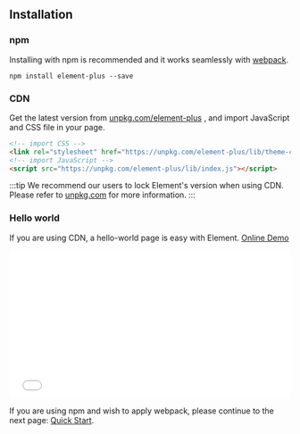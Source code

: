 ## Installation

### npm

Installing with npm is recommended and it works seamlessly with [webpack](https://webpack.js.org/).

```shell
npm install element-plus --save
```

### CDN

Get the latest version from [unpkg.com/element-plus](https://unpkg.com/element-plus/) , and import JavaScript and CSS file in your page.

```html
<!-- import CSS -->
<link rel="stylesheet" href="https://unpkg.com/element-plus/lib/theme-chalk/index.css">
<!-- import JavaScript -->
<script src="https://unpkg.com/element-plus/lib/index.js"></script>
```

:::tip
We recommend our users to lock Element's version when using CDN. Please refer to [unpkg.com](https://unpkg.com) for more information.
:::

### Hello world

If you are using CDN, a hello-world page is easy with Element. [Online Demo](https://codepen.io/ziyoung/pen/rRKYpd)

<iframe height="265" style="width: 100%;" scrolling="no" title="Element demo" src="//codepen.io/ziyoung/embed/rRKYpd/?height=265&theme-id=light&default-tab=html" frameborder="no" allowtransparency="true" allowfullscreen="true">
  See the Pen <a href='https://codepen.io/ziyoung/pen/rRKYpd/'>Element demo</a> by hetech
  (<a href='https://codepen.io/ziyoung'>@ziyoung</a>) on <a href='https://codepen.io'>CodePen</a>.
</iframe>

If you are using npm and wish to apply webpack, please continue to the next page: [Quick Start](/#/en-US/component/quickstart).
